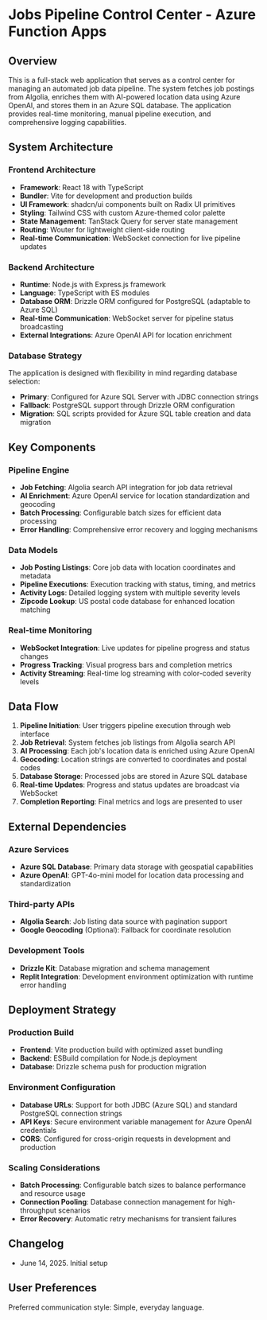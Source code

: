 # Jobs Pipeline Control Center - Azure Function Apps

## Overview

This is a full-stack web application that serves as a control center for managing an automated job data pipeline. The system fetches job postings from Algolia, enriches them with AI-powered location data using Azure OpenAI, and stores them in an Azure SQL database. The application provides real-time monitoring, manual pipeline execution, and comprehensive logging capabilities.

## System Architecture

### Frontend Architecture
- **Framework**: React 18 with TypeScript
- **Bundler**: Vite for development and production builds
- **UI Framework**: shadcn/ui components built on Radix UI primitives
- **Styling**: Tailwind CSS with custom Azure-themed color palette
- **State Management**: TanStack Query for server state management
- **Routing**: Wouter for lightweight client-side routing
- **Real-time Communication**: WebSocket connection for live pipeline updates

### Backend Architecture
- **Runtime**: Node.js with Express.js framework
- **Language**: TypeScript with ES modules
- **Database ORM**: Drizzle ORM configured for PostgreSQL (adaptable to Azure SQL)
- **Real-time Communication**: WebSocket server for pipeline status broadcasting
- **External Integrations**: Azure OpenAI API for location enrichment

### Database Strategy
The application is designed with flexibility in mind regarding database selection:
- **Primary**: Configured for Azure SQL Server with JDBC connection strings
- **Fallback**: PostgreSQL support through Drizzle ORM configuration
- **Migration**: SQL scripts provided for Azure SQL table creation and data migration

## Key Components

### Pipeline Engine
- **Job Fetching**: Algolia search API integration for job data retrieval
- **AI Enrichment**: Azure OpenAI service for location standardization and geocoding
- **Batch Processing**: Configurable batch sizes for efficient data processing
- **Error Handling**: Comprehensive error recovery and logging mechanisms

### Data Models
- **Job Posting Listings**: Core job data with location coordinates and metadata
- **Pipeline Executions**: Execution tracking with status, timing, and metrics
- **Activity Logs**: Detailed logging system with multiple severity levels
- **Zipcode Lookup**: US postal code database for enhanced location matching

### Real-time Monitoring
- **WebSocket Integration**: Live updates for pipeline progress and status changes
- **Progress Tracking**: Visual progress bars and completion metrics
- **Activity Streaming**: Real-time log streaming with color-coded severity levels

## Data Flow

1. **Pipeline Initiation**: User triggers pipeline execution through web interface
2. **Job Retrieval**: System fetches job listings from Algolia search API
3. **AI Processing**: Each job's location data is enriched using Azure OpenAI
4. **Geocoding**: Location strings are converted to coordinates and postal codes
5. **Database Storage**: Processed jobs are stored in Azure SQL database
6. **Real-time Updates**: Progress and status updates are broadcast via WebSocket
7. **Completion Reporting**: Final metrics and logs are presented to user

## External Dependencies

### Azure Services
- **Azure SQL Database**: Primary data storage with geospatial capabilities
- **Azure OpenAI**: GPT-4o-mini model for location data processing and standardization

### Third-party APIs
- **Algolia Search**: Job listing data source with pagination support
- **Google Geocoding** (Optional): Fallback for coordinate resolution

### Development Tools
- **Drizzle Kit**: Database migration and schema management
- **Replit Integration**: Development environment optimization with runtime error handling

## Deployment Strategy

### Production Build
- **Frontend**: Vite production build with optimized asset bundling
- **Backend**: ESBuild compilation for Node.js deployment
- **Database**: Drizzle schema push for production migration

### Environment Configuration
- **Database URLs**: Support for both JDBC (Azure SQL) and standard PostgreSQL connection strings
- **API Keys**: Secure environment variable management for Azure OpenAI credentials
- **CORS**: Configured for cross-origin requests in development and production

### Scaling Considerations
- **Batch Processing**: Configurable batch sizes to balance performance and resource usage
- **Connection Pooling**: Database connection management for high-throughput scenarios
- **Error Recovery**: Automatic retry mechanisms for transient failures

## Changelog
- June 14, 2025. Initial setup

## User Preferences

Preferred communication style: Simple, everyday language.